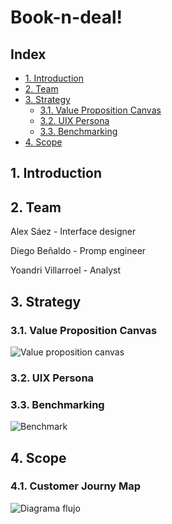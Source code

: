 # Book-n-deal!

## Index

- [1. Introduction](#1-introduction)
- [2. Team](#2-team)
- [3. Strategy](#3-strategy)
  - [3.1. Value Proposition Canvas](#31-canvas-de-propuesta-de-valor)
  - [3.2. UIX Persona](#32-personas-ux)
  - [3.3. Benchmarking](#33-benchmarking)
- [4. Scope](#4-scope)


## 1. Introduction

## 2. Team

Alex Sáez - Interface designer

Diego Beñaldo - Promp engineer

Yoandri Villarroel - Analyst

## 3. Strategy
### 3.1. Value Proposition Canvas
![Value proposition canvas](https://github.com/user-attachments/assets/3e7315c0-5477-4487-bae0-8357b61a6eb5)

### 3.2. UIX Persona

### 3.3. Benchmarking
![Benchmark](https://github.com/user-attachments/assets/22d3848d-5a81-4a6a-a3f1-291e67fefaff)

## 4. Scope
### 4.1. Customer Journy Map
![Diagrama flujo](https://github.com/user-attachments/assets/b1cd6868-5bb6-49e0-a4ea-050b0452e260)
